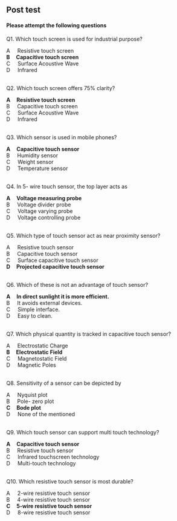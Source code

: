 ## Post test
#### Please attempt the following questions


Q1. Which touch screen is used for industrial purpose? 
 
A      Resistive touch screen         
<b>B      Capacitive touch screen</b>        
C      Surface Acoustive Wave        
D      Infrared        
<br>
  

Q2. Which touch screen offers 75% clarity?

<b>A     Resistive touch screen</b>  
B     Capacitive touch screen  
C     Surface Acoustive Wave  
D     Infrared  
<br>
  

Q3. Which sensor is used in mobile phones?

<b>A     Capacitive touch sensor</b>  
B     Humidity sensor  
C     Weight sensor  
D     Temperature sensor  
<br>
  

Q4. In 5- wire touch sensor, the top layer acts as

<b>A     Voltage measuring probe</b>  
B     Voltage divider probe  
C     Voltage varying probe  
D     Voltage controlling probe  
<br>
  

Q5. Which type of touch sensor act as near proximity sensor?

A     Resistive touch sensor  
B     Capacitive touch sensor  
C     Surface capacitive touch sensor  
<b>D     Projected capacitive touch sensor</b>  
<br>
  

Q6. Which of these is not an advantage of touch sensor?

<b>A     In direct sunlight it is more efficient.</b>  
B     It avoids external devices.  
C     Simple interface.  
D     Easy to clean.  
<br>
  

Q7. Which physical quantity is tracked in capacitive touch sensor?

A     Electrostatic Charge  
<b>B     Electrostatic Field</b>  
C     Magnetostatic Field  
D     Magnetic Poles  
<br>
  

Q8. Sensitivity of a sensor can be depicted by

A     Nyquist plot  
B     Pole- zero plot  
<b>C     Bode plot</b>  
D     None of the mentioned  
<br>
  

Q9. Which touch sensor can support multi touch technology? 

<b>A     Capacitive touch sensor</b>  
B     Resistive touch sensor   
C     Infrared touchscreen technology  
D     Multi-touch technology   
<br>
  

Q10. Which resistive touch sensor is most durable?

A     2-wire resistive touch sensor  
B     4-wire resistive touch sensor  
<b>C     5-wire resistive touch sensor</b>  
D     8-wire resistive touch sensor  

